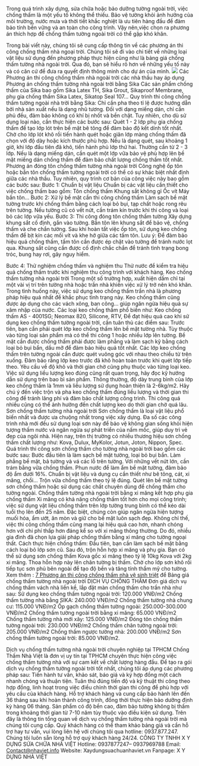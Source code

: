 Trong quá trình xây dựng, sửa chữa hoặc bảo dưỡng tường ngoài trời, việc chống thấm là một yếu tố không thể thiếu. Bảo vệ tường khỏi ảnh hưởng của môi trường, nước mưa và thời tiết khắc nghiệt là ưu tiên hàng đầu để đảm bảo tính bền vững và an toàn cho công trình. Vậy nên,việc chọn ra phương án thích hợp để chống thấm tường ngoài trời có thể gặp khó khăn.

Trong bài viết này, chúng tôi sẽ cung cấp thông tin về các phương án thi công chống thấm nhà ngoại trời. Chúng tôi sẽ đi vào chi tiết về những loại vật liệu sử dụng đến phương pháp thực hiện cũng như là bảng giá chống thấm tường nhà ngoài trời. Qua đó, bạn sẽ hiểu rõ hơn về những yếu tố này và có căn cứ để đưa ra quyết định thông minh cho dự án của mình. 
![](https://xaydungsuachuanhaviet.vn/wp-content/uploads/2023/09/gia-chong-tham-tuong-ngoai-troi-1536x664.jpg)
Các Phương án thi công chống thấm nhà ngoài trời các nhà thầu hay áp dụng
Phương án chống thấm tường nhà ngoài trời bằng Sika
Các sản phẩm chống thấm của Sika bao gồm Sika Latex TH, Sika Grout, Sikaproof Membrane, phụ gia chống thấm Sika Latex, Sikatop Seal 107...
Quy trình thi công chống thấm tường ngoài nhà trời bằng Sika:
Chỉ cần pha theo tỉ lệ được hướng dẫn bởi nhà sản xuất nếu là dạng nhũ tương. Đối với dạng miếng dán, chỉ cần phủ đều, đảm bảo không có khí bị nhốt và bền chặt. Tuy nhiên, cho dù sử dụng loại nào, cần thực hiện các bước sau:
Quét 1 - 2 lớp phụ gia chống thấm để tạo lớp lót trên bề mặt bê tông để đảm bảo độ kết dính tốt nhất.
Chờ cho lớp lót khô rồi tiến hành quét hoặc giãn lớp màng chống thấm đã chọn với độ dày hoặc kích thước phù hợp.
Nếu là dạng quét, sau khoảng 1 giờ, khi lớp đầu tiên đã khô, tiến hành phủ lớp thứ hai. Thường cần từ 2 - 3 lớp.
Nếu là dạng miếng dán, cần quét một lớp vữa bảo vệ phù hợp lên bề mặt miếng dán chống thấm để đảm bảo chất lượng chống thấm tốt nhất.
 Phương án đóng tôn chống thấm tường nhà ngoài trời
Công nghệ ốp tôn hoặc bắn tôn chống thấm tường ngoài trời có thể có sự khác biệt nhất định giữa các nhà thầu. Tuy nhiên, quy trình cơ bản của công việc này bao gồm các bước sau:
Bước 1: Chuẩn bị vật liệu
Chuẩn bị các vật liệu cần thiết cho việc chống thấm bao gồm:
Tôn chống thấm
Khung sắt không gỉ
Ốc vít
Máy bắn tôn...
Bước 2: Xử lý bề mặt cần thi công chống thấm
Làm sạch bề mặt tường trước khi chống thấm bằng cách loại bỏ bụi, tạp chất hoặc rong rêu trên tường. Nếu tường cũ có vết nứt, cần trám kín trước khi thi công và loại bỏ các lớp vữa yếu.
Bước 3: Thi công đóng tôn chống thấm tường
Xây dựng khung sắt cố định, gắn vào tường.
Bắn tôn lên khung sắt để bảo vệ, chống thấm và che chắn tường.
Sau khi hoàn tất việc ốp tôn, sử dụng keo chống thấm để bịt kín các mối vít và khe hở giữa các tấm tôn.
Lưu ý: Để đảm bảo hiệu quả chống thấm, tấm tôn cần được ép chặt vào tường để tránh nước lọt qua. Khung sắt cũng cần được cố định chắc chắn để tránh tình trạng bong tróc, bung hay rơi, gây nguy hiểm.

Bước 4: Thử nghiệm chống thấm và nghiệm thu
Thử nước để kiểm tra hiệu quả chống thấm trước khi nghiệm thu công trình với khách hàng.
Keo chống thấm tường nhà ngoài trời
Trong một số trường hợp, xuất hiện dấm chỉ tại một vài vị trí trên tường nhà hoặc trần nhà khiến việc xử lý trở nên khó khăn. Trong tình huống này, việc sử dụng keo chống thấm trần nhà là phương pháp hiệu quả nhất để khắc phục tình trạng này. Keo chống thấm cũng được áp dụng cho các vách xông, ban công... giúp ngăn ngừa hiệu quả sự xâm nhập của nước. Các loại keo chống thấm phổ biến như: Keo chống thấm AS - 4001SG; Neomax 820, Silicone, RTV,
Để đạt hiệu quả cao khi sử dụng keo chống thấm tường ngoài trời, cần tuân thủ các điểm sau:
Trước tiên, bạn cần phải quét lớp keo chống thấm lên bề mặt tường nhà. Tùy thuộc vào từng loại sản phẩm mà có thể thi công 1 hoặc nhiều lớp lên tường.
Bề mặt cần được chống thấm phải được làm phẳng và làm sạch kỹ bằng cách loại bỏ bụi bẩn, dầu mỡ để đảm bảo hiệu quả tốt nhất.
Các lớp keo chống thấm trên tường ngoài cần được quét vuông góc với nhau theo chiều từ trên xuống. Đảm bảo rằng lớp keo trước đã khô hoàn toàn trước khi quét lớp tiếp theo. Yêu cầu về độ khô và thời gian chờ cũng phụ thuộc vào từng loại keo.
Việc sử dụng liều lượng keo đúng cũng rất quan trọng, hãy đọc kỹ hướng dẫn sử dụng trên bao bì sản phẩm. Thông thường, độ dày trung bình của lớp keo chống thấm là 1mm và liều lượng sử dụng hoàn thiện là 2-6kg/m2.
Hãy chú ý đến việc trộn và pha keo chống thấm đúng liều lượng và thời gian thi công để tránh lãng phí và đảm bảo chất lượng công trình. Thi công quá nhiều cũng có thể ảnh hưởng đến chất lượng keo do thời gian chờ quá lâu.
 Sơn chống thấm tường nhà ngoài trời
Sơn chống thấm là loại vật liệu phổ biến nhất và được ưa chuộng nhất trong việc xây dựng. Đa số các công trình nhà mới đều sử dụng loại sơn này để bảo vệ không gian sống khỏi hiện tượng thấm nước và ngăn ngừa sự phát triển của nấm mốc, giúp duy trì vẻ đẹp của ngôi nhà.
Hiện nay, trên thị trường có nhiều thương hiệu sơn chống thấm chất lượng như: Kova, Dulux, MyKolor, Jotun, Joton, Nippon, Spec.
Quá trình thi công sơn chống thấm cho tường nhà ngoài trời bao gồm các bước sau:
Bước đầu tiên là làm sạch bề mặt tường, loại bỏ bụi bẩn.
Làm phẳng bề mặt, bả tường và vá các lỗ trên tường.
Với những vết nứt lớn, cần trám bằng vữa chống thấm.
Phun nước để làm ẩm bề mặt tường, đảm bảo độ ẩm dưới 16%.
Chuẩn bị vật liệu và dụng cụ cần thiết như bê tông, cát, xi măng, chổi... Trộn vữa chống thấm theo tỷ lệ đúng.
Quét lên bề mặt tường sơn chống thấm hoặc sử dụng các chất chuyên dùng để chống thấm cho tường ngoài.
Chống thấm tường nhà ngoài trời bằng xi măng kết hợp phụ gia chống thấm
Xi măng có khả năng chống thấm tốt hơn cho mọi công trình; việc sử dụng vật liệu chống thấm trên lớp tường trung bình có thể kéo dài tuổi thọ lên đến 25 năm. Đặc biệt, chúng còn giúp ngăn ngừa hiện tượng muối hóa, ẩm ướt, ăn mòn và giữ cho bề mặt luôn sạch đẹp. Không chỉ thế, việc thi công chống thấm cũng mang lại hiệu quả cao hơn, nhanh chóng hơn với chi phí thấp hơn đáng kể so với xi măng thông thường. Do đó, nhiều gia đình đã chọn lựa giải pháp chống thấm bằng xi măng cho tường ngoại thất.
Cách thực hiện chống thấm:
Đầu tiên, bạn cần làm sạch bề mặt bằng cách loại bỏ lớp sơn cũ. Sau đó, trộn hỗn hợp xi măng và phụ gia. Bạn có thể sử dụng sơn chống thấm Kova gốc xi măng theo tỷ lệ 10kg Kova với 2kg xi măng. Thoa hỗn hợp này lên chân tường bị thấm. Chờ cho lớp sơn khô rồi tiếp tục sơn phủ bên ngoài để tạo độ bền và tăng tính thẩm mỹ cho tường.
Xem thêm : [7 Phương án thi công chống thấm nhà vệ sinh triệt](https://xaydungsuachuanhaviet.vn/chong-tham-tuong-nha-ngoai-troi.html) để
Bảng giá chống thấm tường nhà ngoài trời
DỊCH VỤ CHỐNG THẤM
Đơn giá dịch vụ chống thấm vách nhà liền kề, lắp đặt màn chống thấm cho trần nhà như sau:
Sử dụng keo chống thấm tường ngoài trời: 120.000 VNĐ/m2
Chống thấm tường nhà bằng SIKA: 240.000 VNĐ/m2
Chống thấm tường nhà chung cư: 115.000 VNĐ/m2
Ốp gạch chống thấm tường ngoài: 250.000-300.000 VNĐ/m2
Chống thấm tường ngoài trời bằng xi măng: 65.000 VNĐ/m2
Chống thấm tường nhà mới xây: 125.000 VNĐ/m2
Đóng tôn chống thấm tường ngoài trời: 230.000 VNĐ/m2
Chống thấm chân tường ngoài trời: 205.000 VNĐ/m2
Chống thấm ngược tường nhà: 200.000 VNĐ/m2
Sơn chống thấm tường ngoài trời: 85.000 VNĐ/m2.  
 
Dịch vụ chống thấm tường nhà ngoài trời chuyên nghiệp tại TPHCM
Chống Thấm Nhà Việt là đơn vị uy tín tại TPHCM chuyên thực hiện công việc chống thấm tường nhà với sự cam kết về chất lượng hàng đầu. Để tạo ra gói dịch vụ chống thấm tường ngoài trời tốt nhất, chúng tôi áp dụng các phương pháp sau:
Tiến hành tư vấn, khảo sát, báo giá và ký hợp đồng một cách nhanh chóng và thuận tiện.
Tuân thủ đúng tiến độ và kỹ thuật thi công theo hợp đồng, linh hoạt trong việc điều chỉnh thời gian thi công để phù hợp với yêu cầu của khách hàng.
Hỗ trợ khách hàng và cung cấp bảo hành lên đến 36 tháng sau khi hoàn thành công trình, đồng thời thực hiện bảo dưỡng định kỳ hàng 06 tháng.
Sản phẩm có độ bền cao, đảm bảo tường không bị thấm trong khoảng thời gian từ 7-10 năm tùy thuộc vào điều kiện sử dụng.
Trên đây là thông tin tổng quan về dịch vụ chống thấm tường nhà ngoài trời mà chúng tôi cung cấp. Quý khách hàng có thể tham khảo bảng giá và cần hỗ trợ hay tư vấn, vui lòng liên hệ với chúng tôi qua hotline: 0937.877.247. Chúng tôi luôn sẵn lòng hỗ trợ quý khách hàng 24/24.
CÔNG TY TNHH X Y DỰNG SỬA CHỮA NHÀ VIỆT
Hotline: 0937877247– 0937969788
Email: Contact@nhaviet.info
Website: Xaydungsuachuanhaviet.vn
Fanpage: X Y DỰNG NHÀ VIỆT



